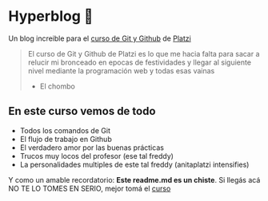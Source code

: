 # Hyperblog 💚
Un blog increible para el [ curso de Git y Github](https://platzi.com/cursos/git-github/ "curso de Git y Github") de [Platzi](https://platzi.com/"Platzi")

> El curso de Git y Github de Platzi es lo que me hacia falta para sacar a relucir mi bronceado en epocas de festividades y llegar al siguiente nivel mediante la programación web y todas esas vainas
>- El chombo

## En este curso vemos de todo
* Todos los comandos de Git
* El flujo de trabajo en Github
* El verdadero amor por las buenas prácticas
* Trucos muy locos del profesor (ese tal freddy)
* La personalidades multiples de este tal freddy (anitaplatzi intensifies)

Y como un amable recordatorio: **Este readme.md es un chiste**.  Si llegás acá NO TE LO TOMES EN SERIO, mejor tomá el [curso](https://platzi.com/cursos/git-github/ "curso")
